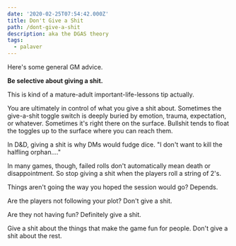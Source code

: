 ```yaml
---
date: '2020-02-25T07:54:42.000Z'
title: Don't Give a Shit
path: /dont-give-a-shit
description: aka the DGAS theory
tags:
  - palaver
---
```

    


Here's some general GM advice.

**Be selective about giving a shit.**

This is kind of a mature-adult important-life-lessons tip actually.

You are ultimately in control of what you give a shit about. Sometimes the give-a-shit toggle switch is deeply buried by emotion, trauma, expectation, or whatever. Sometimes it's right there on the surface. Bullshit tends to float the toggles up to the surface where you can reach them.

In D&D, giving a shit is why DMs would fudge dice. "I don't want to kill the halfling orphan...."

In many games, though, failed rolls don't automatically mean death or disappointment. So stop giving a shit when the players roll a string of 2's.

Things aren't going the way you hoped the session would go? Depends.

Are the players not following your plot? Don't give a shit.

Are they not having fun? Definitely give a shit.

Give a shit about the things that make the game fun for people. Don't give a shit about the rest.


    